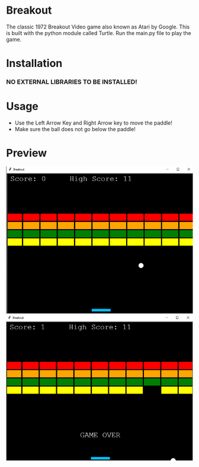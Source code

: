 # Breakout
The classic 1972 Breakout Video game also known as Atari by Google. This is built with the python module called Turtle. Run the main.py file to play the game.
# Installation
### NO EXTERNAL LIBRARIES TO BE INSTALLED!
# Usage
- Use the Left Arrow Key and Right Arrow key to move the paddle!
- Make sure the ball does not go below the paddle!
# Preview
<img src="preview-images/Image1.png">
<img src="preview-images/Image2.png">
